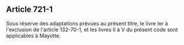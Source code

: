 Article 721-1
----
Sous réserve des adaptations prévues au présent titre, le livre Ier à
l'exclusion de l'article 132-70-1, et les livres II à V du présent code sont
applicables à Mayotte.
